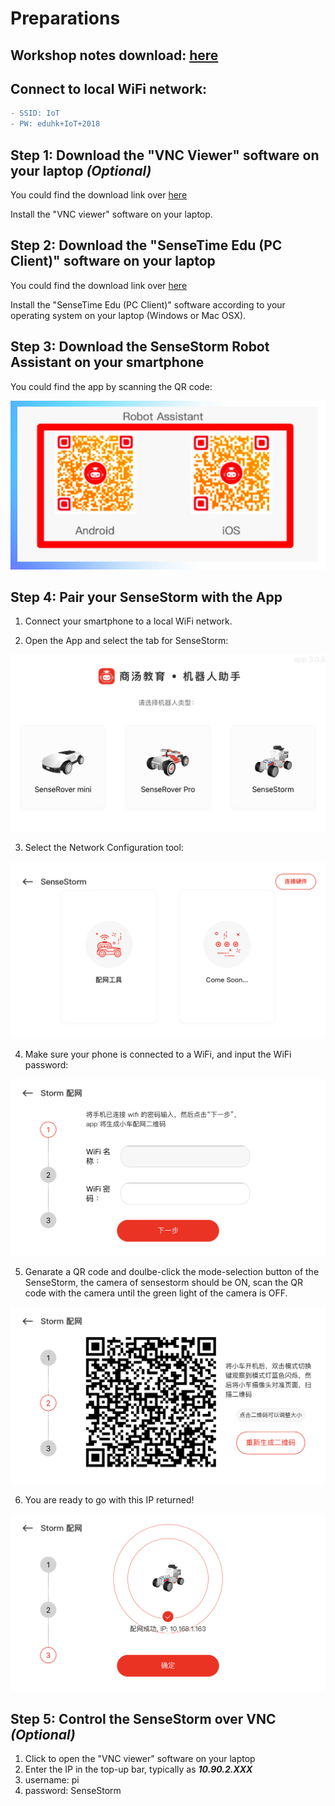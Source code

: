 
# Preparations

## Workshop notes download: [here](https://github.com/yzhang0301/codes/blob/master/EduHK_training_v1.pdf/)

## Connect to local WiFi network:

```diff
- SSID: IoT  
- PW: eduhk+IoT+2018
```

## Step 1: Download the "VNC Viewer" software on your laptop _(Optional)_
You could find the download link over [here](https://www.realvnc.com/en/connect/download/viewer/windows/)

Install the "VNC viewer" software on your laptop.

## Step 2: Download the "SenseTime Edu (PC Client)" software on your laptop
You could find the download link over [here](https://hk.study.sensetime.com/download/)

Install the "SenseTime Edu (PC Client)" software according to your operating system on your laptop (Windows or Mac OSX).

## Step 3: Download the SenseStorm Robot Assistant on your smartphone 
You could find the app by scanning the QR code:

![QR code](./support/vnc.png)

## Step 4: Pair your SenseStorm with the App
1. Connect your smartphone to a local WiFi network.

2. Open the App and select the tab for SenseStorm:

![step 1](./support/app1.png)

3. Select the Network Configuration tool:

![step 2](./support/app2.png)

4. Make sure your phone is connected to a WiFi, and input the WiFi password:

![step 3](./support/app3.png)

5. Genarate a QR code and doulbe-click the mode-selection button of the SenseStorm, the camera of sensestorm should be ON, scan the QR code with the camera until the green light of the camera is OFF.

![step 4](./support/app4.png)

6. You are ready to go with this IP returned!

![step 5](./support/app5.png)

## Step 5: Control the SenseStorm over VNC _(Optional)_
1. Click to open the "VNC viewer" software on your laptop
1. Enter the IP in the top-up bar, typically as ***10.90.2.XXX***
2. username: pi
3. password: SenseStorm
